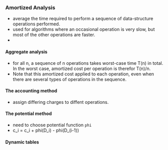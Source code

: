 ### Amortized Analysis 

- average the time required to perform a sequence of data-structure operations performed.
- used for algorithms where an occasional operation is very slow, but most of the other operations are faster.
- 


#### Aggregate analysis
- for all n, a sequence of n operations takes worst-case time T(n) in total. In the worst case, amortized cost per operation is therefor T(n)/n.
- Note that this amortized cost applied to each operation, even when there are several types of operations in the sequence.

#### The accounting method
- assign differing charges to diffent operations. 

#### The potential method
- need to choose potential function `phi`
- c_i = c_i + phi(D_i) - phi(D_(i-1))
#### Dynamic tables
